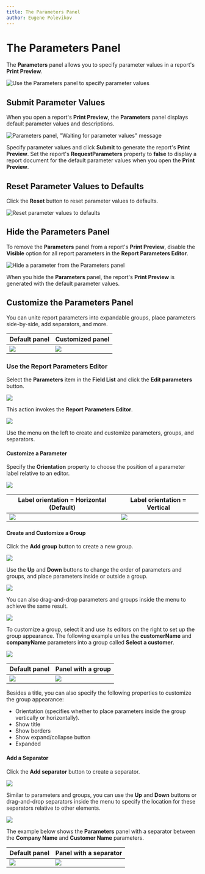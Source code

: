 ```yaml
---
title: The Parameters Panel
author: Eugene Polevikov
---
```


# The Parameters Panel

The **Parameters** panel allows you to specify parameter values in a report's **Print Preview**.

![Use the Parameters panel to specify parameter values](../../../images/eurd-web-parameters-panel.png)

## Submit Parameter Values

When you open a report's **Print Preview**, the **Parameters** panel displays default parameter values and descriptions.

![Parameters panel, "Waiting for parameter values" message](../../../images/parameters-panel-waiting-for-parameter-values-message.png)

Specify parameter values and click **Submit** to generate the report's **Print Preview**. Set the report's **RequestParameters** property to **false** to display a report document for the default parameter values when you open the **Print Preview**.

## Reset Parameter Values to Defaults

Click the **Reset** button to reset parameter values to defaults. 

![Reset parameter values to defaults](../../../images/parameters-panel-reset-values-to-defaults.png)

## Hide the Parameters Panel

To remove the **Parameters** panel from a report's **Print Preview**, disable the **Visible** option for all report parameters in the **Report Parameters Editor**.

![Hide a parameter from the Parameters panel](../../../images/hide-parameter-from-parameters-panel.png)

When you hide the **Parameters** panel, the report's **Print Preview** is generated with the default parameter values.

## Customize the Parameters Panel

You can unite report parameters into expandable groups, place parameters side-by-side, add separators, and more.

| Default panel | Customized panel |
| ----------- | ----------- |
| ![](../../../images/default-parameters-panel-1.png) | ![](../../../images/customized-parameters-panel-1.png) |

### Use the Report Parameters Editor

Select the **Parameters** item in the **Field List** and click the **Edit parameters** button.

![](../../../images/invoke-report-parameters-editor.png)

This action invokes the **Report Parameters Editor**.

![](../../../images/edit-parameters-window.png)

Use the menu on the left to create and customize parameters, groups, and separators.

#### Customize a Parameter

Specify the **Orientation** property to choose the position of a parameter label relative to an editor.

![](../../../images/specify-label-orientation.png)

| Label orientation = Horizontal (Default) | Label orientation = Vertical |
| ----------- | ----------- |
| ![](../../../images/label-orientation-horizontal.png) | ![](../../../images/label-orientation-vertical.png) |

#### Create and Customize a Group

Click the **Add group** button to create a new group.

![](../../../images/report-parameters-editor-create-new-group.png)

Use the **Up** and **Down** buttons to change the order of parameters and groups, and place parameters inside or outside a group.

![](../../../images/report-parameters-editor-setup-elements-order.png)

You can also drag-and-drop parameters and groups inside the menu to achieve the same result.

![](../../../images/report-parameters-editor-drag-and-drop-elements-in-menu.png)

To customize a group, select it and use its editors on the right to set up the group appearance. The following example unites the **customerName** and **companyName** parameters into a group called **Select a customer**.

![](../../../images/report-parameters-editor-group-customization-options.png)

| Default panel | Panel with a group |
| ----------- | ----------- |
| ![](../../../images/default-parameters-panel-1.png) | ![](../../../images/customized-parameters-panel-2.png) |

Besides a title, you can also specify the following properties to customize the group appearance:

* Orientation (specifies whether to place parameters inside the group vertically or horizontally).
* Show title
* Show borders
* Show expand/collapse button
* Expanded

#### Add a Separator

Click the **Add separator** button to create a separator.

![](../../../images/report-parameters-editor-create-separator.png)

Similar to parameters and groups, you can use the **Up** and **Down** buttons or drag-and-drop separators inside the menu to specify the location for these separators relative to other elements.

![](../../../images/report-parameters-editor-specify-location-for-separator.png)

The example below shows the **Parameters** panel with a separator between the **Company Name** and **Customer Name** parameters.

| Default panel | Panel with a separator |
| ----------- | ----------- |
| ![](../../../images/default-parameters-panel-3.png) | ![](../../../images/customized-parameters-panel-3.png) |